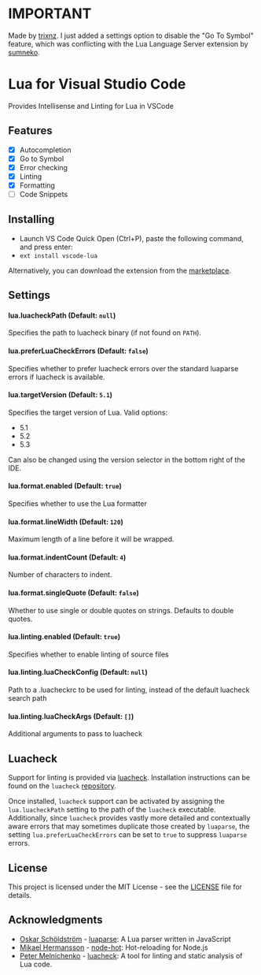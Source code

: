 
# IMPORTANT
Made by [trixnz](https://github.com/trixnz).
I just added a settings option to disable the "Go To Symbol" feature, which was conflicting with the Lua Language Server extension by [sumneko](https://github.com/sumneko).

# Lua for Visual Studio Code
Provides Intellisense and Linting for Lua in VSCode

## Features
- [x] Autocompletion
- [x] Go to Symbol
- [x] Error checking
- [x] Linting
- [x] Formatting
- [ ] Code Snippets

## Installing
* Launch VS Code Quick Open (Ctrl+P), paste the following command, and press enter:
* `ext install vscode-lua`

Alternatively, you can download the extension from the [marketplace](https://marketplace.visualstudio.com/items?itemName=trixnz.vscode-lua).

## Settings
#### lua.luacheckPath (Default: `null`)
Specifies the path to luacheck binary (if not found on `PATH`).
#### lua.preferLuaCheckErrors (Default: `false`)
Specifies whether to prefer luacheck errors over the standard luaparse errors if luacheck is available.
#### lua.targetVersion (Default: `5.1`)
Specifies the target version of Lua. Valid options:
* 5.1
* 5.2
* 5.3

Can also be changed using the version selector in the bottom right of the IDE.

#### lua.format.enabled (Default: `true`)
Specifies whether to use the Lua formatter
#### lua.format.lineWidth (Default: `120`)
Maximum length of a line before it will be wrapped.
#### lua.format.indentCount (Default: `4`)
Number of characters to indent.
#### lua.format.singleQuote (Default: `false`)
Whether to use single or double quotes on strings. Defaults to double quotes.

#### lua.linting.enabled (Default: `true`)
Specifies whether to enable linting of source files
#### lua.linting.luaCheckConfig (Default: `null`)
Path to a .luacheckrc to be used for linting, instead of the default luacheck search path
#### lua.linting.luaCheckArgs (Default: `[]`)
Additional arguments to pass to luacheck

## Luacheck
Support for linting is provided via [luacheck](https://github.com/mpeterv/luacheck). Installation instructions can be found on the `luacheck` [repository](https://github.com/mpeterv/luacheck#installation).

Once installed, `luacheck` support can be activated by assigning the `lua.luacheckPath` setting to the path of the `luacheck` executable. Additionally, since `luacheck` provides vastly more detailed and contextually aware errors that may sometimes duplicate those created by `luaparse`, the setting `lua.preferLuaCheckErrors` can be set to `true` to suppress `luaparse` errors.

## License

This project is licensed under the MIT License - see the [LICENSE](LICENSE) file for details.

## Acknowledgments
* [Oskar Schöldström](https://github.com/oxyc) - [luaparse](https://github.com/oxyc/luaparse): A Lua parser written in JavaScript
* [Mikael Hermansson](https://github.com/mihe) - [node-hot](https://github.com/mihe/node-hot): Hot-reloading for Node.js
* [Peter Melnichenko](https://github.com/mpeterv) - [luacheck](https://github.com/mpeterv/luacheck): A tool for linting and static analysis of Lua code.
